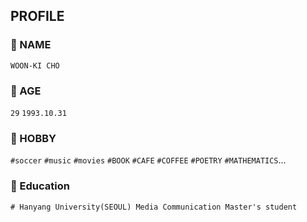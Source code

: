## PROFILE

### 💬 NAME
`WOON-KI CHO`
### 💬 AGE
`29` `1993.10.31`
### 💬 HOBBY
`#soccer` `#music` `#movies` `#BOOK` `#CAFE` `#COFFEE` `#POETRY` `#MATHEMATICS`...
### 💬 Education
`# Hanyang University(SEOUL) Media Communication Master's student`



